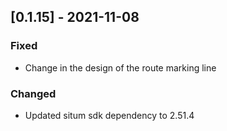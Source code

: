 ## [0.1.15] - 2021-11-08

### Fixed
* Change in the design of the route marking line

### Changed
* Updated situm sdk dependency to 2.51.4